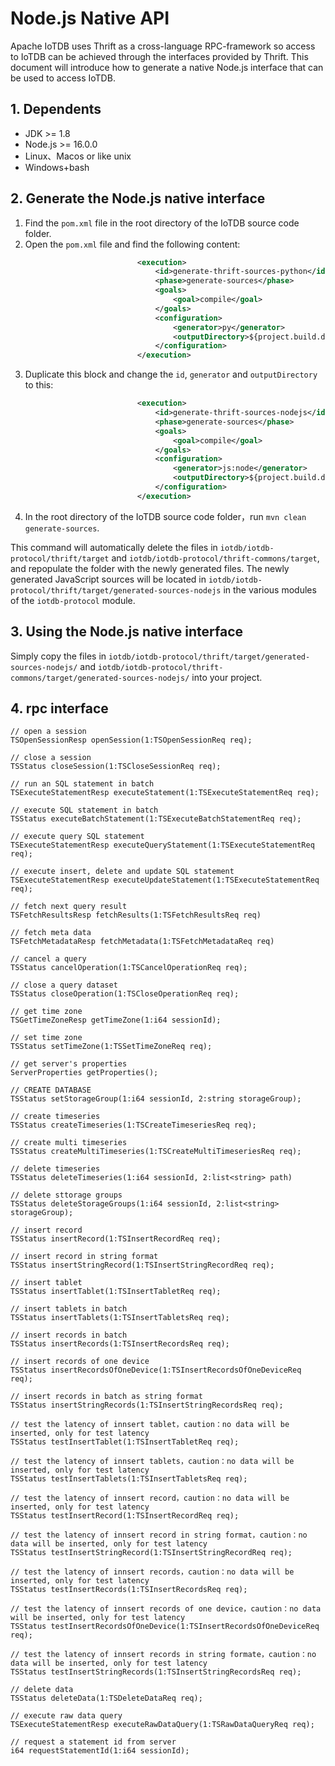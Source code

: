 <!--

    Licensed to the Apache Software Foundation (ASF) under one
    or more contributor license agreements.  See the NOTICE file
    distributed with this work for additional information
    regarding copyright ownership.  The ASF licenses this file
    to you under the Apache License, Version 2.0 (the
    "License"); you may not use this file except in compliance
    with the License.  You may obtain a copy of the License at
    
        http://www.apache.org/licenses/LICENSE-2.0
    
    Unless required by applicable law or agreed to in writing,
    software distributed under the License is distributed on an
    "AS IS" BASIS, WITHOUT WARRANTIES OR CONDITIONS OF ANY
    KIND, either express or implied.  See the License for the
    specific language governing permissions and limitations
    under the License.

-->

# Node.js Native API

Apache IoTDB uses Thrift as a cross-language RPC-framework so access to IoTDB can be achieved through the interfaces provided by Thrift. 
This document will introduce how to generate a native Node.js interface that can be used to access IoTDB.

## 1. Dependents

 * JDK >= 1.8
 * Node.js >= 16.0.0
 * Linux、Macos or like unix
 * Windows+bash

## 2. Generate the Node.js native interface

1. Find the `pom.xml` file in the root directory of the IoTDB source code folder.
2. Open the `pom.xml` file and find the following content:
   ```xml
                            <execution>
                                <id>generate-thrift-sources-python</id>
                                <phase>generate-sources</phase>
                                <goals>
                                    <goal>compile</goal>
                                </goals>
                                <configuration>
                                    <generator>py</generator>
                                    <outputDirectory>${project.build.directory}/generated-sources-python/</outputDirectory>
                                </configuration>
                            </execution>
   ```
3. Duplicate this block and change the `id`, `generator` and `outputDirectory` to this:
   ```xml
                            <execution>
                                <id>generate-thrift-sources-nodejs</id>
                                <phase>generate-sources</phase>
                                <goals>
                                    <goal>compile</goal>
                                </goals>
                                <configuration>
                                    <generator>js:node</generator>
                                    <outputDirectory>${project.build.directory}/generated-sources-nodejs/</outputDirectory>
                                </configuration>
                            </execution>
   ```
4. In the root directory of the IoTDB source code folder，run `mvn clean generate-sources`.

This command will automatically delete the files in `iotdb/iotdb-protocol/thrift/target` and `iotdb/iotdb-protocol/thrift-commons/target`, and repopulate the folder with the newly generated files.
The newly generated JavaScript sources will be located in `iotdb/iotdb-protocol/thrift/target/generated-sources-nodejs` in the various modules of the `iotdb-protocol` module.

## 3. Using the Node.js native interface

Simply copy the files in `iotdb/iotdb-protocol/thrift/target/generated-sources-nodejs/` and `iotdb/iotdb-protocol/thrift-commons/target/generated-sources-nodejs/` into your project.

## 4. rpc interface

```
// open a session
TSOpenSessionResp openSession(1:TSOpenSessionReq req);

// close a session
TSStatus closeSession(1:TSCloseSessionReq req);

// run an SQL statement in batch
TSExecuteStatementResp executeStatement(1:TSExecuteStatementReq req);

// execute SQL statement in batch
TSStatus executeBatchStatement(1:TSExecuteBatchStatementReq req);

// execute query SQL statement
TSExecuteStatementResp executeQueryStatement(1:TSExecuteStatementReq req);

// execute insert, delete and update SQL statement 
TSExecuteStatementResp executeUpdateStatement(1:TSExecuteStatementReq req);

// fetch next query result
TSFetchResultsResp fetchResults(1:TSFetchResultsReq req)

// fetch meta data
TSFetchMetadataResp fetchMetadata(1:TSFetchMetadataReq req)

// cancel a query 
TSStatus cancelOperation(1:TSCancelOperationReq req);

// close a query dataset
TSStatus closeOperation(1:TSCloseOperationReq req);

// get time zone
TSGetTimeZoneResp getTimeZone(1:i64 sessionId);

// set time zone
TSStatus setTimeZone(1:TSSetTimeZoneReq req);

// get server's properties
ServerProperties getProperties();

// CREATE DATABASE
TSStatus setStorageGroup(1:i64 sessionId, 2:string storageGroup);

// create timeseries
TSStatus createTimeseries(1:TSCreateTimeseriesReq req);

// create multi timeseries
TSStatus createMultiTimeseries(1:TSCreateMultiTimeseriesReq req);

// delete timeseries
TSStatus deleteTimeseries(1:i64 sessionId, 2:list<string> path)

// delete sttorage groups
TSStatus deleteStorageGroups(1:i64 sessionId, 2:list<string> storageGroup);

// insert record
TSStatus insertRecord(1:TSInsertRecordReq req);

// insert record in string format
TSStatus insertStringRecord(1:TSInsertStringRecordReq req);

// insert tablet
TSStatus insertTablet(1:TSInsertTabletReq req);

// insert tablets in batch
TSStatus insertTablets(1:TSInsertTabletsReq req);

// insert records in batch
TSStatus insertRecords(1:TSInsertRecordsReq req);

// insert records of one device
TSStatus insertRecordsOfOneDevice(1:TSInsertRecordsOfOneDeviceReq req);

// insert records in batch as string format
TSStatus insertStringRecords(1:TSInsertStringRecordsReq req);

// test the latency of innsert tablet，caution：no data will be inserted, only for test latency
TSStatus testInsertTablet(1:TSInsertTabletReq req);

// test the latency of innsert tablets，caution：no data will be inserted, only for test latency
TSStatus testInsertTablets(1:TSInsertTabletsReq req);

// test the latency of innsert record，caution：no data will be inserted, only for test latency
TSStatus testInsertRecord(1:TSInsertRecordReq req);

// test the latency of innsert record in string format，caution：no data will be inserted, only for test latency
TSStatus testInsertStringRecord(1:TSInsertStringRecordReq req);

// test the latency of innsert records，caution：no data will be inserted, only for test latency
TSStatus testInsertRecords(1:TSInsertRecordsReq req);

// test the latency of innsert records of one device，caution：no data will be inserted, only for test latency
TSStatus testInsertRecordsOfOneDevice(1:TSInsertRecordsOfOneDeviceReq req);

// test the latency of innsert records in string formate，caution：no data will be inserted, only for test latency
TSStatus testInsertStringRecords(1:TSInsertStringRecordsReq req);

// delete data
TSStatus deleteData(1:TSDeleteDataReq req);

// execute raw data query
TSExecuteStatementResp executeRawDataQuery(1:TSRawDataQueryReq req);

// request a statement id from server
i64 requestStatementId(1:i64 sessionId);
```